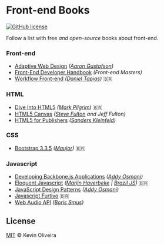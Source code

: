 # Front-end Books

[![GitHub license](https://img.shields.io/badge/license-MIT-blue.svg)](https://raw.githubusercontent.com/kvnol/frontend-books/master/LICENSE)

Follow a list with free _and open-source_ books about front-end.

### Front-end

- [Adaptive Web Design](https://adaptivewebdesign.info/1st-edition/) _([Aaron Gustafson](https://www.aaron-gustafson.com/))_
- [Front-End Developer Handbook](https://www.gitbook.com/book/frontendmasters/front-end-handbook-2017/) _(Front-end Masters)_
- [Workflow Front-end](https://www.gitbook.com/book/tapmorales/workflow-front-end/) _([Daniel Tapias](https://github.com/tapmorales))_ :brazil:

### HTML

- [Dive Into HTML5](https://diveintohtml5.com.br/) _([Mark Pilgrim](https://github.com/diveintomark))_ :brazil:
- [HTML5 Canvas](http://chimera.labs.oreilly.com/books/1234000001654/index.html) _([Steve Fulton](https://github.com/SteveFulton95) and Jeff Fulton)_
- [HTML5 for Publishers](http://chimera.labs.oreilly.com/books/1234000000770/index.html) _([Sanders Kleinfeld](https://twitter.com/sandersk))_

### CSS

- [Bootstrap 3.3.5](http://livrosdomaujor.com.br/bootstrap3/codigos.html) _([Maujor](http://maujor.com))_ :brazil:

### Javascript

- [Developing Backbone.js Applications](https://addyosmani.com/backbone-fundamentals/) _([Addy Osmani](http://twitter.com/addyosmani))_
- [Eloquent Javascript](http://braziljs.github.io/eloquente-javascript/) _([Marijn Haverbeke](https://github.com/marijnh) | [Brazil JS](https://github.com/braziljs))_ :brazil:
- [JavaScript Design Patterns](https://addyosmani.com/resources/essentialjsdesignpatterns/book/) _([Addy Osmani](http://twitter.com/addyosmani))_
- [Javascript Furtivo](https://leanpub.com/javascriptfurtivo)  :brazil:
- [Web Audio API](http://chimera.labs.oreilly.com/books/1234000001552/index.html) _([Boris Smus](http://smus.com/))_

## License

[MIT](https://raw.githubusercontent.com/kvnol/frontend-books/master/LICENSE) © Kevin Oliveira

